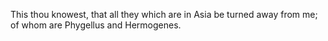 This thou knowest, that all they which are in Asia be turned away from me; of whom are Phygellus and Hermogenes.
